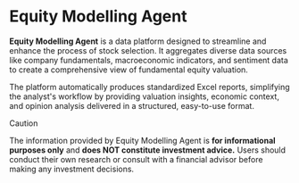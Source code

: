 # Equity Modelling Agent
**Equity Modelling Agent** is a data platform designed to streamline and enhance the process of stock selection. It aggregates diverse data sources like company fundamentals, macroeconomic indicators, and sentiment data to create a comprehensive view of fundamental equity valuation.

The platform automatically produces standardized Excel reports, simplifying the analyst's workflow by providing valuation insights, economic context, and opinion analysis delivered in a structured, easy-to-use format.


>[!CAUTION]
>The information provided by Equity Modelling Agent is **for informational purposes only** and **does NOT constitute investment advice.** Users should conduct their own research or consult with a financial advisor before making any investment decisions.



